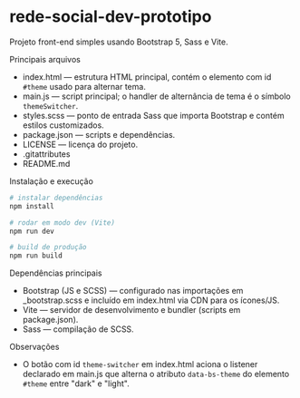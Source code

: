 # rede-social-dev-prototipo

Projeto front-end simples usando Bootstrap 5, Sass e Vite.

Principais arquivos
- index.html — estrutura HTML principal, contém o elemento com id `#theme` usado para alternar tema.
- main.js — script principal; o handler de alternância de tema é o símbolo `themeSwitcher`.
- styles.scss — ponto de entrada Sass que importa Bootstrap e contém estilos customizados.
- package.json — scripts e dependências.
- LICENSE — licença do projeto.
- .gitattributes
- README.md

Instalação e execução
````sh
# instalar dependências
npm install

# rodar em modo dev (Vite)
npm run dev

# build de produção
npm run build
````

Dependências principais
- Bootstrap (JS e SCSS) — configurado nas importações em _bootstrap.scss e incluído em index.html via CDN para os ícones/JS.
- Vite — servidor de desenvolvimento e bundler (scripts em package.json).
- Sass — compilação de SCSS.

Observações
- O botão com id `theme-switcher` em index.html aciona o listener declarado em main.js que alterna o atributo `data-bs-theme` do elemento `#theme` entre "dark" e "light".
